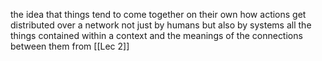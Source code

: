 the idea that things tend to come together on their own
how actions get distributed over a network not just by humans but also by systems
all the things contained within a context and the meanings of the connections between them
from [[Lec 2]] 